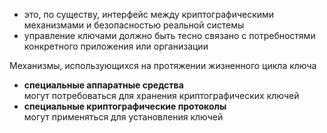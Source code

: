 - это, по существу, интерфейс между криптографическими механизмами и безопасностью реальной системы
- управление ключами должно быть тесно связано с потребностями конкретного приложения или организации

Механизмы, использующихся на протяжении жизненного цикла ключа

- **специальные аппаратные средства**<br>могут потребоваться для хранения криптографических ключей
- **специальные криптографические протоколы**<br>могут применяться для установления ключей

